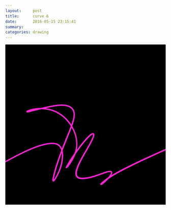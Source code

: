 ```yaml
---
layout:     post
title:      curve 6
date:       2016-05-15 23:15:41
summary:    
categories: drawing
---
```

![curve 6](/images/diary/curve-6.png "sleepy")
